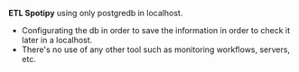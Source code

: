 **ETL Spotipy** using only postgredb in localhost.

- Configurating the db in order to save the information in order to check it later in a localhost.
- There's no use of any other tool such as monitoring workflows, servers, etc.
